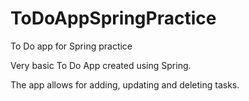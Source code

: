 # ToDoAppSpringPractice
To Do app for Spring practice

Very basic To Do App created using Spring.

The app allows for adding, updating and deleting tasks.
